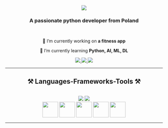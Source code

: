 

<h1 align="center">
    <img src="https://readme-typing-svg.herokuapp.com/?font=Righteous&size=35&center=true&vCenter=true&width=500&height=70&duration=4000&lines=Hi+There!+👋;+I'm+Hubert!;" />
</h1>

<h3 align="center">A passionate python developer from Poland</h3>

<br/>

<div align="center">
 
 🔭 I’m currently working on **a fitness app**
 
 🌱 I’m currently learning **Python, AI, ML, DL**

 </div>
 
<div align="center"> 
  <a href="mailto:kotowski19@gmail.com">
    <img src="https://img.shields.io/badge/Gmail-333333?style=for-the-badge&logo=gmail&logoColor=red" />
  </a>
  <a href="https://linkedin.com/in/hubert-kotowski" target="_blank">
    <img src="https://img.shields.io/badge/LinkedIn-0077B5?style=for-the-badge&logo=linkedin&logoColor=white" target="_blank" />
  </a>
  <a href="https://github.com/Mec3nas" target="_blank">
     <img src="https://img.shields.io/badge/Portfolio-FF5722?style=for-the-badge&logo=todoist&logoColor=white" target="_blank" /> <!-- sqlite, safari, google-chrome are other good icon options -->
  </a>
</div>

 <hr/>
 
<h2 align="center">⚒️ Languages-Frameworks-Tools ⚒️</h2>
<br/>
<div align="center">
    <img src="https://skillicons.dev/icons?i=mysql,sqlite,tensorflow" />
    <img src="https://skillicons.dev/icons?i=py,pytorch,pycharm,git" />
    <br>
    <img src="https://icon.icepanel.io/Technology/svg/NumPy.svg"
        width="50"
        hight="50"/>
    <img src="https://icon.icepanel.io/Technology/png-shadow-512/Pandas.png"
        width="50"
        hight="50"/>
    <img src="https://icon.icepanel.io/Technology/svg/scikit-learn.svg"
        width="50"
        hight="50"/>
    <img src="https://icon.icepanel.io/Technology/svg/Oracle.svg"
        width="50"
        hight="50"/>
    <img src="https://icon.icepanel.io/Technology/svg/SQL-Developer.svg"
        width="50"
        hight="50"/>
    <br>
</div>
<hr/>

